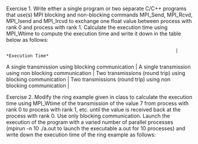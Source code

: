 Exercise 1. Write either a single program or two separate C/C++ programs that use(s) MPI blocking and non-blocking commands MPI_Send, MPI_Rcvd, MPI_Isend and MPI_Ircvd to exchange one float value between process with rank 0 and process with rank 1. Calculate the execution time using MPI_Wtime to compute the execution time and write it down in the table below as follows:



                                                                    |  *Execution Time*
A single transmission using blocking communication                  |
A single transmission using non blocking communication              | 
Two transmissions (round trip) using blocking communication         |
Two transmissions (round trip) using non blocking communication     |





Exercise 2. Modify the ring example given in class to calculate the execution time using MPI_Wtime of the transmission of the value 7 from process with rank 0 to process with rank 1, etc. until the value is received back at the process with rank 0. Use only blocking communication. Launch the execution of the program with a varied number of parallel processes (mpirun -n 10 ./a.out to launch the executable a.out for 10 processes) and write down the execution time of the ring example as follows:
